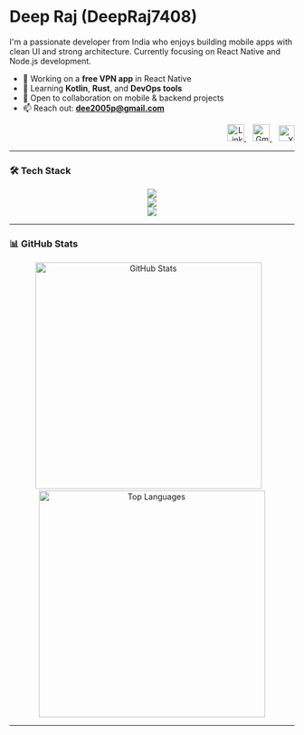 # Deep Raj (DeepRaj7408)

I'm a passionate developer from India who enjoys building mobile apps with clean UI and strong architecture. Currently focusing on React Native and Node.js development.

- 🔭 Working on a **free VPN app** in React Native  
- 🌱 Learning **Kotlin**, **Rust**, and **DevOps tools**  
- 👯 Open to collaboration on mobile & backend projects  
- 📫 Reach out: **dee2005p@gmail.com**

<p align="right">
  <a href="https://www.linkedin.com/in/deep-raj-97ba1b357/" target="_blank">
    <img src="https://cdn.jsdelivr.net/gh/devicons/devicon/icons/linkedin/linkedin-original.svg" alt="LinkedIn" width="30" />
  </a>
  &nbsp;&nbsp;
  <a href="mailto:dee2005p@gmail.com" target="_blank">
    <img src="https://img.icons8.com/color/48/gmail-new.png" alt="Gmail" width="30" />
  </a>
  &nbsp;&nbsp;
  <a href="https://twitter.com/YOUR_TWITTER_URL" target="_blank">
    <img src="https://img.icons8.com/ios-filled/50/ffffff/x.png" alt="X" width="28" />
  </a>
</p>

---

### 🛠️ Tech Stack

<p align="center">
  <img src="https://skillicons.dev/icons?i=react,nextjs,nodejs,express" /><br>
  <img src="https://skillicons.dev/icons?i=js,ts,html,css,tailwind" /><br>
  <img src="https://skillicons.dev/icons?i=git,github,vscode,postman,mongodb" />
</p>

---

### 📊 GitHub Stats

<p align="center">
  <img src="https://github-readme-stats.vercel.app/api?username=DeepRaj7408&show_icons=true&hide_border=true&theme=dark&bg_color=000000&text_color=ffffff&title_color=00aeff&icon_color=00aeff" width="400" alt="GitHub Stats" />
  &nbsp;&nbsp;
  <img src="https://github-readme-stats.vercel.app/api/top-langs/?username=DeepRaj7408&layout=compact&hide_border=true&theme=dark&bg_color=000000&text_color=ffffff&title_color=00aeff&icon_color=00aeff" width="400" alt="Top Languages" />
</p>

---

